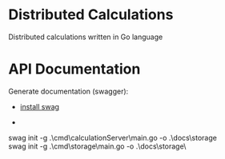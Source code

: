 # Distributed Calculations
Distributed calculations written in Go language

# API Documentation
Generate documentation (swagger):
- [install swag](https://github.com/swaggo/swag)
- ```shell
swag init -g .\cmd\calculationServer\main.go -o .\docs\storage\
swag init -g .\cmd\storage\main.go -o .\docs\storage\
```